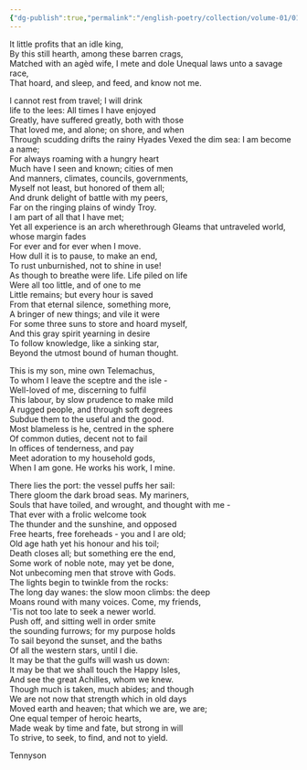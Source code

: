 ```yaml
---
{"dg-publish":true,"permalink":"/english-poetry/collection/volume-01/019-ulysses/"}
---
```




It little profits that an idle king,  
By this still hearth, among these barren crags,  
Matched with an agèd wife, I mete and dole
Unequal laws unto a savage race,  
That hoard, and sleep, and feed, and know not me.  
  
I cannot rest from travel; I will drink  
life to the lees: All times I have enjoyed  
Greatly, have suffered greatly, both with those  
That loved me, and alone; on shore, and when  
Through scudding drifts the rainy Hyades 
Vexed the dim sea: I am become a name;  
For always roaming with a hungry heart  
Much have I seen and known; cities of men  
And manners, climates, councils, governments,  
Myself not least, but honored of them all;  
And drunk delight of battle with my peers,  
Far on the ringing plains of windy Troy.  
I am part of all that I have met;  
Yet all experience is an arch wherethrough
Gleams that untraveled world, whose margin fades  
For ever and for ever when I move.  
How dull it is to pause, to make an end,  
To rust unburnished, not to shine in use!  
As though to breathe were life. Life piled on life  
Were all too little, and of one to me  
Little remains; but every hour is saved  
From that eternal silence, something more,  
A bringer of new things; and vile it were  
For some three suns to store and hoard myself,  
And this gray spirit yearning in desire  
To follow knowledge, like a sinking star,  
Beyond the utmost bound of human thought.  
  
This is my son, mine own Telemachus,  
To whom I leave the sceptre and the isle -  
Well-loved of me, discerning to fulfil  
This labour, by slow prudence to make mild  
A rugged people, and through soft degrees  
Subdue them to the useful and the good.  
Most blameless is he, centred in the sphere  
Of common duties, decent not to fail  
In offices of tenderness, and pay  
Meet adoration to my household gods,  
When I am gone. He works his work, I mine.  
  
There lies the port: the vessel puffs her sail:  
There gloom the dark broad seas. My mariners,  
Souls that have toiled, and wrought, and thought with me -  
That ever with a frolic welcome took  
The thunder and the sunshine, and opposed  
Free hearts, free foreheads - you and I are old;  
Old age hath yet his honour and his toil;  
Death closes all; but something ere the end,  
Some work of noble note, may yet be done,  
Not unbecoming men that strove with Gods.  
The lights begin to twinkle from the rocks:  
The long day wanes: the slow moon climbs: the deep  
Moans round with many voices. Come, my friends,  
'Tis not too late to seek a newer world.  
Push off, and sitting well in order smite  
the sounding furrows; for my purpose holds  
To sail beyond the sunset, and the baths  
Of all the western stars, until I die.  
It may be that the gulfs will wash us down:  
It may be that we shall touch the Happy Isles,  
And see the great Achilles, whom we knew.  
Though much is taken, much abides; and though  
We are not now that strength which in old days  
Moved earth and heaven; that which we are, we are;  
One equal temper of heroic hearts,  
Made weak by time and fate, but strong in will  
To strive, to seek, to find, and not to yield.

Tennyson 
